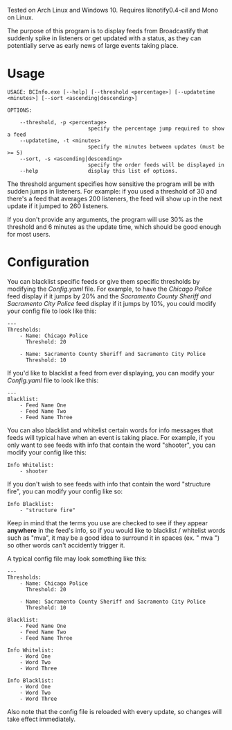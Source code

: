 Tested on Arch Linux and Windows 10. Requires libnotify0.4-cil and Mono on Linux.

The purpose of this program is to display feeds from Broadcastify that suddenly spike in listeners or get updated with a status, as they can potentially serve as early news of large events taking place. 

# Usage

```
USAGE: BCInfo.exe [--help] [--threshold <percentage>] [--updatetime <minutes>] [--sort <ascending|descending>]

OPTIONS:

    --threshold, -p <percentage>
                          specify the percentage jump required to show a feed
    --updatetime, -t <minutes>
                          specify the minutes between updates (must be >= 5)
    --sort, -s <ascending|descending>
                          specify the order feeds will be displayed in
    --help                display this list of options.
```

The threshold argument specifies how sensitive the program will be with sudden jumps in listeners.
For example: if you used a threshold of 30 and there's a feed that averages 200 listeners, the feed will show up in the next update if it jumped to 260 listeners.

If you don't provide any arguments, the program will use 30% as the threshold and 6 minutes as the update time, which should be good enough for most users.

# Configuration

You can blacklist specific feeds or give them specific thresholds by modifying the *Config.yaml* file.
For example, to have the *Chicago Police* feed display if it jumps by 20% and the *Sacramento County Sheriff and Sacramento City Police*
feed display if it jumps by 10%, you could modify your config file to look like this:
```
---
Thresholds:
    - Name: Chicago Police
      Threshold: 20

    - Name: Sacramento County Sheriff and Sacramento City Police
      Threshold: 10
```

If you'd like to blacklist a feed from ever displaying, you can modify your *Config.yaml* file to look like this:
```
---
Blacklist:
    - Feed Name One
    - Feed Name Two
    - Feed Name Three
```

You can also blacklist and whitelist certain words for info messages that feeds will typical have when an event is taking place.
For example, if you only want to see feeds with info that contain the word "shooter", you can modify your config like this:
```
Info Whitelist:
    - shooter
```

If you don't wish to see feeds with info that contain the word "structure fire", you can modify your config like so:
```
Info Blacklist:
    - "structure fire"
```

Keep in mind that the terms you use are checked to see if they appear **anywhere** in the feed's info, so if you would like to blacklist / whitelist words such as "mva", it may be a good idea to surround it in spaces (ex. " mva ") so other words can't accidently trigger it.

A typical config file may look something like this:
```
---
Thresholds:
    - Name: Chicago Police
      Threshold: 20

    - Name: Sacramento County Sheriff and Sacramento City Police
      Threshold: 10

Blacklist:
    - Feed Name One
    - Feed Name Two
    - Feed Name Three

Info Whitelist:
    - Word One
    - Word Two
    - Word Three

Info Blacklist:
    - Word One
    - Word Two
    - Word Three
```

Also note that the config file is reloaded with every update, so changes will take effect immediately.